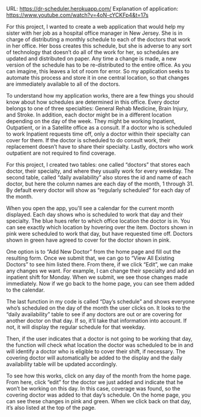 URL: https://dr-scheduler.herokuapp.com/
Explanation of application: https://www.youtube.com/watch?v=4oN-cYCKFp4&t=17s

For this project, I wanted to create a web application that would help my sister with her job as a hospital office manager in New Jersey. She is in charge of distributing a monthly schedule to each of the doctors that work in her office. Her boss creates this schedule, but she is adverse to any sort of technology that doesn’t do all of the work for her, so schedules are updated and distributed on paper. Any time a change is made, a new version of the schedule has to be re-distributed to the entire office. As you can imagine, this leaves a lot of room for error. So my application seeks to automate this process and store it in one central location, so that changes are immediately available to all of the doctors.

To understand how my application works, there are a few things you should know about how schedules are determined in this office. Every doctor belongs to one of three specialties: General Rehab Medicine, Brain Injury, and Stroke. In addition, each doctor might be in a different location depending on the day of the week. They might be working Inpatient, Outpatient, or in a Satellite office as a consult. If a doctor who is scheduled to work Inpatient requests time off, only a doctor within their specialty can cover for them. If the doctor is scheduled to do consult work, their replacement doesn’t have to share their specialty. Lastly, doctors who work outpatient are not required to find coverage.

For this project, I created two tables: one called “doctors” that stores each doctor, their specialty, and where they usually work for every weekday. The second table, called “daily availability” also stores the id and name of each doctor, but here the column names are each day of the month, 1 through 31. By default every doctor will show as “regularly scheduled” for each day of the month.

When you open the app, you'll see a calendar for the current month displayed. Each day shows who is scheduled to work that day and their specialty. The blue hues refer to which office location the doctor is in. You can see exactly which location by hovering over the item. Doctors shown in pink were scheduled to work that day, but have requested time off. Doctors shown in green have agreed to cover for the doctor shown in pink.

One option is to “Add New Doctor” from the home page and fill out the resulting form. Once we submit that, we can go to “View All Existing Doctors” to see him listed there. From there, if we click “Edit”, we can make any changes we want. For example, I can change their specialty and add an inpatient shift for Monday. When we submit, we see those changes made immediately. Now if we go back to the home page, you can see them added to the calendar.

The last function in my code is called “Day’s schedule” and shows everyone who’s scheduled on the day of the month the user clicks on. It looks to the “daily availability” table to see if any doctors are out or are covering for another doctor on that day. If so, it’ll take that information into account. If not, it will display the regular schedule for that weekday.

Then, if the user indicates that a doctor is not going to be working that day, the function will check what location the doctor was scheduled to be in and will identify a doctor who is eligible to cover their shift, if necessary. The covering doctor will automatically be added to the display and the daily availability table will be updated accordingly.

To see how this works, click on any day of the month from the home page. From here, click “edit” for the doctor we just added and indicate that he won’t be working on this day. In this case, coverage was found, so the covering doctor was added to that day’s schedule. On the home page, you can see these changes in pink and green. When we click back on that day, it’s also listed at the top of the page.
